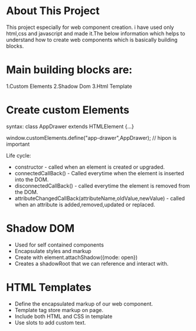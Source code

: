 # About This Project

This project especially for web component creation. i have used only html,css and javascript and made it.The below
information which helps to understand how to create web components which is basically building blocks.

# Main building blocks are:

1.Custom Elements
2.Shadow Dom
3.Html Template

# Create custom Elements

syntax:
class AppDrawer extends HTMLElement {...}

window.customElements.define("app-drawer",AppDrawer); // hipon is important

Life cycle:

- constructor - called when an element is created or upgraded.
- connectedCallBack() - Called everytime when the element is inserted into the DOM.
- disconnectedCallBack() - called everytime the element is removed from the DOM.
- attributeChangedCallBack(attributeName,oldValue,newValue) - called when an attribute is added,removed,updated or replaced.

# Shadow DOM

- Used for self contained components
- Encapsulate styles and markup
- Create with element.attachShadow({mode: open})
- Creates a shadowRoot that we can reference and interact with.

# HTML Templates

- Define the encapsulated markup of our web component.
- Template tag store markup on page.
- Include both HTML and CSS in template
- Use slots to add custom text.
